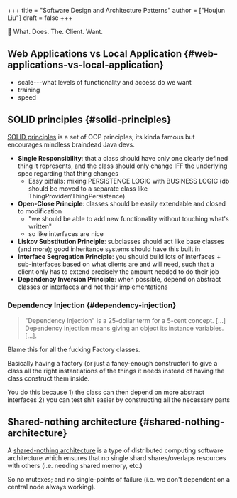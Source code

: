 +++
title = "Software Design and Architecture Patterns"
author = ["Houjun Liu"]
draft = false
+++

:clap: What. Does. The. Client. Want.


## Web Applications vs Local Application {#web-applications-vs-local-application}

-   scale---what levels of functionality and access do we want
-   training
-   speed


## SOLID principles {#solid-principles}

[SOLID principles](#solid-principles) is a set of OOP principles; its kinda famous but encourages mindless braindead Java devs.

-   **Single Responsibility**: that a class should have only one clearly defined thing it represents, and the class should only change IFF the underlying spec regarding that thing changes
    -   Easy pitfalls: mixing PERSISTENCE LOGIC with BUSINESS LOGIC (db should be moved to a separate class like ThingProvider/ThingPersistence)
-   **Open-Close Principle**: classes should be easily extendable and closed to modification
    -   "we should be able to add new functionality without touching what's written"
    -   so like interfaces are nice
-   **Liskov Substitution Principle**: subclasses should act like base classes (and more); good inheritance systems should have this built in
-   **Interface Segregation Principle**: you should build lots of interfaces + sub-interfaces based on what clients are and will need, such that a client only has to extend precisely the amount needed to do their job
-   **Dependency Inversion Principle**: when possible, depend on abstract classes or interfaces and not their implementations


### Dependency Injection {#dependency-injection}

> "Dependency Injection" is a 25-dollar term for a 5-cent concept. [...] Dependency injection means giving an object its instance variables. [...].

Blame this for all the fucking Factory classes.

Basically having a factory (or just a fancy-enough constructor) to give a class all the right instantiations of the things it needs instead of having the class construct them inside.

You do this because 1) the class can then depend on more abstract interfaces 2) you can test shit easier by constructing all the necessary parts


## Shared-nothing architecture {#shared-nothing-architecture}

A [shared-nothing architecture](#shared-nothing-architecture) is a type of distributed computing software architecture which ensures that no single shard shares/overlaps resources with others (i.e. needing shared memory, etc.)

So no mutexes; and no single-points of failure (i.e. we don't dependent on a central node always working).
